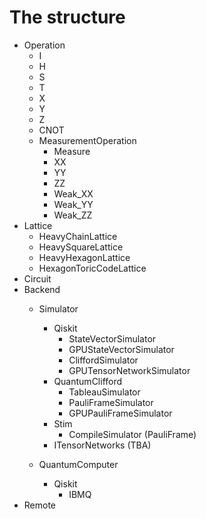 
# The structure
- Operation
    - I
    - H
    - S
    - T
    - X
    - Y
    - Z
    - CNOT
    - MeasurementOperation
        - Measure
        - XX
        - YY
        - ZZ
        - Weak_XX
        - Weak_YY
        - Weak_ZZ
- Lattice
    - HeavyChainLattice
    - HeavySquareLattice
    - HeavyHexagonLattice
    - HexagonToricCodeLattice
- Circuit
- Backend
    - Simulator
        - Qiskit
            - StateVectorSimulator
            - GPUStateVectorSimulator
            - CliffordSimulator
            - GPUTensorNetworkSimulator
        - QuantumClifford
            - TableauSimulator
            - PauliFrameSimulator
            - GPUPauliFrameSimulator
        - Stim
            - CompileSimulator (PauliFrame)
        - ITensorNetworks (TBA)

    - QuantumComputer
        - Qiskit
            - IBMQ
- Remote


